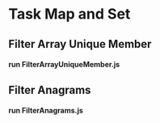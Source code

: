 # Task Map and Set

## Filter Array Unique Member
#### run FilterArrayUniqueMember.js

## Filter Anagrams
#### run FilterAnagrams.js